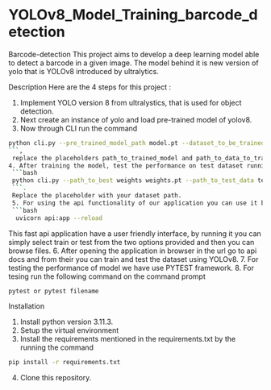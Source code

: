 # YOLOv8_Model_Training_barcode_detection
Barcode-detection
This project aims to develop a deep learning model able to detect a barcode in a given image. The model behind it is new version of yolo that is YOLOv8 introduced by ultralytics.

Description
Here are the 4 steps for this project :

1. Implement YOLO version 8 from ultralystics, that is used for object detection.
2. Next create an instance of yolo and load pre-trained model of yolov8.
3. Now through CLI run the command 
```bash 
python cli.py --pre_trained_model_path model.pt --dataset_to_be_trained_config_path  --epochs 2
```,
 replace the placeholders path_to_trained_model and path_to_data_to_train with your actual paths and train the model. 
4. After training the model, test the performance on test dataset running the the command through CLI
 ```bash
 python cli.py --path_to_best weights weights.pt --path_to_test_data test_data
 ```. 
 Replace the placeholder with your dataset path.
 5. For using the api functionality of our application you can use it by simply running the following command on the command prompt 
 ```bash
  uvicorn api:app --reload
 ```
 This fast api application have a user friendly interface, by running it you can simply select train or test from the two options provided and then you can browse files. 
6. After opening the application in browser in the url go to api docs and from their you can train and test the dataset using YOLOv8.
7. For testing the performance of model we have use PYTEST framework. 
8. For tesing run the following command on the command prompt
```bash
pytest or pytest filename
```

Installation

1. Install python version 3.11.3.
2. Setup the virtual environment
3. Install the requirements mentioned in the requirements.txt by the running the command 
```bash
pip install -r requirements.txt
```
4. Clone this repository.
